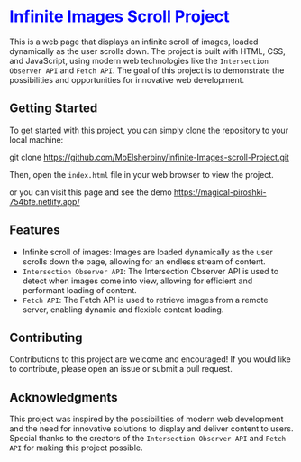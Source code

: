 # <span style="color:blue">Infinite Images Scroll Project</span>

This is a web page that displays an infinite scroll of images, loaded dynamically as the user scrolls down. The project is built with HTML, CSS, and JavaScript, using modern web technologies like the `Intersection Observer API` and `Fetch API`. The goal of this project is to demonstrate the possibilities and opportunities for innovative web development.

## Getting Started

To get started with this project, you can simply clone the repository to your local machine:

git clone https://github.com/MoElsherbiny/infinite-Images-scroll-Project.git


Then, open the `index.html` file in your web browser to view the project.

or you can visit this page and see the demo https://magical-piroshki-754bfe.netlify.app/

## Features

- Infinite scroll of images: Images are loaded dynamically as the user scrolls down the page, allowing for an endless stream of content.
- `Intersection Observer API`: The Intersection Observer API is used to detect when images come into view, allowing for efficient and performant loading of content.
- `Fetch API`: The Fetch API is used to retrieve images from a remote server, enabling dynamic and flexible content loading.

## Contributing

Contributions to this project are welcome and encouraged! If you would like to contribute, please open an issue or submit a pull request.


## Acknowledgments

This project was inspired by the possibilities of modern web development and the need for innovative solutions to display and deliver content to users. Special thanks to the creators of the `Intersection Observer API` and `Fetch API` for making this project possible.
